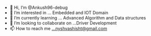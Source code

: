 - 👋 Hi, I’m @Ankush96-debug
- 👀 I’m interested in ... Embedded and IOT Domain
- 🌱 I’m currently learning ... Advanced Algorithm and Data structures
- 💞️ I’m looking to collaborate on ...Driver Development
- 📫 How to reach me ...nyshvashisht@gmail.com

<!---
Ankush96-debug/Ankush96-debug is a ✨ special ✨ repository because its `README.md` (this file) appears on your GitHub profile.
You can click the Preview link to take a look at your changes.
--->
